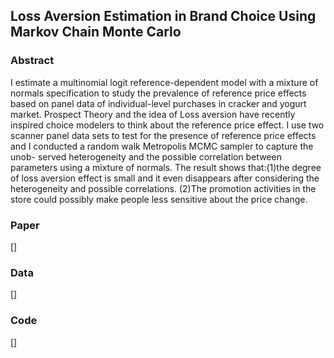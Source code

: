 ## Loss Aversion Estimation in Brand Choice Using Markov Chain Monte Carlo

### Abstract

I estimate a multinomial logit reference-dependent model with a mixture of normals specification to study the prevalence of reference price effects based on panel data of individual-level purchases in cracker and yogurt market. Prospect Theory and the idea of Loss aversion have recently inspired choice modelers to think about the reference price effect. I use two scanner panel data sets to test for the presence of reference price effects and I conducted a random walk Metropolis MCMC sampler to capture the unob- served heterogeneity and the possible correlation between parameters using a mixture of normals. The result shows that:(1)the degree of loss aversion effect is small and it even disappears after considering the heterogeneity and possible correlations. (2)The promotion activities in the store could possibly make people less sensitive about the price change.

### Paper

[]

### Data

[]

### Code

[]